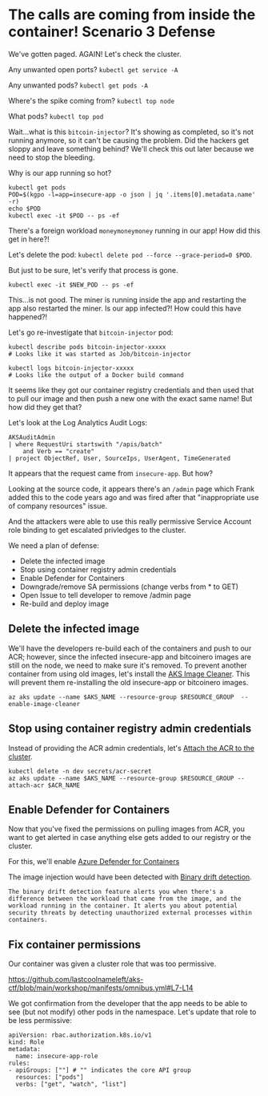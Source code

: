 # The calls are coming from inside the container! Scenario 3 Defense

We've gotten paged.  AGAIN!  Let's check the cluster.

Any unwanted open ports?  `kubectl get service -A` 

Any unwanted pods? `kubectl get pods -A`

Where's the spike coming from? `kubectl top node`

What pods?  `kubectl top pod`

Wait...what is this `bitcoin-injector`?  It's showing as completed, so it's not running anymore, so it can't be causing the problem. Did the hackers get sloppy and leave something behind?  We'll check this out later because we need to stop the bleeding.

Why is our app running so hot?
```
kubectl get pods
POD=$(kgpo -l=app=insecure-app -o json | jq '.items[0].metadata.name' -r)
echo $POD
kubectl exec -it $POD -- ps -ef
```

There's a foreign workload `moneymoneymoney` running in our app!  How did this get in here?!

Let's delete the pod: `kubectl delete pod --force --grace-period=0 $POD`.

But just to be sure, let's verify that process is gone.

```
kubectl exec -it $NEW_POD -- ps -ef
```

This...is not good.  The miner is running inside the app and restarting the app also restarted the miner.  Is our app infected?!  How could this have happened?!

Let's go re-investigate that `bitcoin-injector` pod:
```
kubectl describe pods bitcoin-injector-xxxxx
# Looks like it was started as Job/bitcoin-injector

kubectl logs bitcoin-injector-xxxxx
# Looks like the output of a Docker build command
```

It seems like they got our container registry credentials and then used that to pull our image and then push a new one with the exact same name!  But how did they get that?

Let's look at the Log Analytics Audit Logs:
```kql
AKSAuditAdmin
| where RequestUri startswith "/apis/batch"
    and Verb == "create" 
| project ObjectRef, User, SourceIps, UserAgent, TimeGenerated
```

It appears that the request came from `insecure-app`.  But how?

Looking at the source code, it appears there's an `/admin` page which Frank added this to the code years ago and was fired after that "inappropriate use of company resources" issue.

And the attackers were able to use this really permissive Service Account role binding to get escalated privledges to the cluster.

We need a plan of defense:
* Delete the infected image
* Stop using container registry admin credentials
* Enable Defender for Containers 
* Downgrade/remove SA permissions (change verbs from * to GET)
* Open Issue to tell developer to remove /admin page
* Re-build and deploy image

## Delete the infected image

We'll have the developers re-build each of the containers and push to our ACR; however, since the infected insecure-app and bitcoinero images are still on the node, we need to make sure it's removed.  To prevent another container from using old images, let's install the [AKS Image Cleaner](https://learn.microsoft.com/en-us/azure/aks/image-cleaner).  This will prevent them re-installing the old insecure-app or bitcoinero images.

```
az aks update --name $AKS_NAME --resource-group $RESOURCE_GROUP  --enable-image-cleaner
```

## Stop using container registry admin credentials

Instead of providing the ACR admin credentials, let's [Attach the ACR to the cluster](https://learn.microsoft.com/en-us/azure/aks/cluster-container-registry-integration?tabs=azure-cli#attach-an-acr-to-an-existing-aks-cluster).

```
kubectl delete -n dev secrets/acr-secret
az aks update --name $AKS_NAME --resource-group $RESOURCE_GROUP --attach-acr $ACR_NAME
```

## Enable Defender for Containers

Now that you've fixed the permissions on pulling images from ACR, you want to get alerted in case anything else gets added to our registry or the cluster.  

For this, we'll enable [Azure Defender for Containers](https://learn.microsoft.com/en-us/azure/defender-for-cloud/defender-for-containers-enable)

The image injection would have been detected with [Binary drift detection](https://learn.microsoft.com/en-us/azure/defender-for-cloud/binary-drift-detection).  

```
The binary drift detection feature alerts you when there's a difference between the workload that came from the image, and the workload running in the container. It alerts you about potential security threats by detecting unauthorized external processes within containers.
```

## Fix container permissions

Our container was given a cluster role that was too permissive.

https://github.com/lastcoolnameleft/aks-ctf/blob/main/workshop/manifests/omnibus.yml#L7-L14

We got confirmation from the developer that the app needs to be able to see (but not modify) other pods in the namespace.  Let's update that role to be less permissive:

```
apiVersion: rbac.authorization.k8s.io/v1
kind: Role
metadata:
  name: insecure-app-role
rules:
- apiGroups: [""] # "" indicates the core API group
  resources: ["pods"]
  verbs: ["get", "watch", "list"]
```